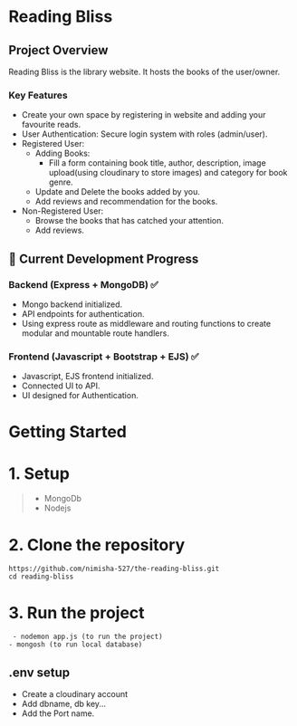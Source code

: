 # Reading Bliss

## Project Overview

Reading Bliss is the library website. It hosts the books of the user/owner.

### Key Features

- Create your own space by registering in website and adding your favourite reads.
- User Authentication: Secure login system with roles (admin/user).
- Registered User:
  - Adding Books:
    - Fill a form containing book title, author, description, image upload(using cloudinary to store images) and category for book genre.
  - Update and Delete the books added by you.
  - Add reviews and recommendation for the books.
- Non-Registered User:
  - Browse the books that has catched your attention.
  - Add reviews.

## 🚀 Current Development Progress

### Backend (Express + MongoDB) ✅

- Mongo backend initialized.
- API endpoints for authentication.
- Using express route as middleware and routing functions to create modular and mountable route handlers.

### Frontend (Javascript + Bootstrap + EJS) ✅

- Javascript, EJS frontend initialized.
- Connected UI to API.
- UI designed for Authentication.

# Getting Started

 # 1. Setup
 > - MongoDb
 > - Nodejs

 # 2. Clone the repository
	https://github.com/nimisha-527/the-reading-bliss.git
	cd reading-bliss

 # 3. Run the project
 	 - nodemon app.js (to run the project)
  	- mongosh (to run local database)
   ## .env setup
   - Create a cloudinary account
   - Add dbname, db key...
   - Add the Port name.
  


 
